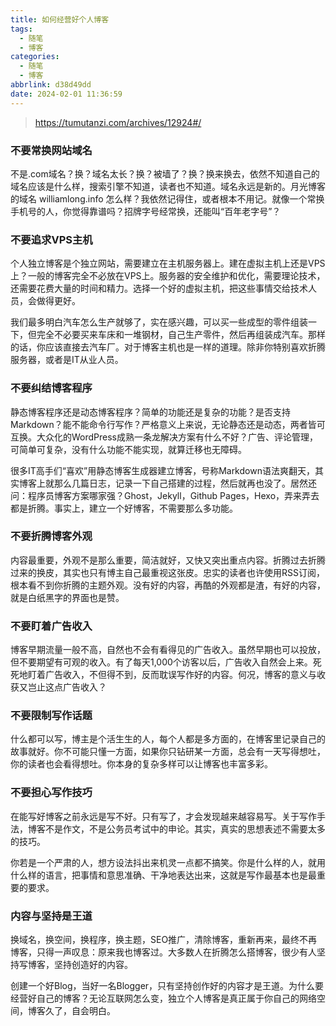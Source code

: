 ```yaml
---
title: 如何经营好个人博客
tags:
  - 随笔
  - 博客
categories:
  - 随笔
  - 博客
abbrlink: d38d49dd
date: 2024-02-01 11:36:59
---
```


> https://tumutanzi.com/archives/12924#/

### 不要常换网站域名

不是.com域名？换？域名太长？换？被墙了？换？换来换去，依然不知道自己的域名应该是什么样，搜索引擎不知道，读者也不知道。域名永远是新的。月光博客的域名 williamlong.info 怎么样？我依然记得住，或者根本不用记。就像一个常换手机号的人，你觉得靠谱吗？招牌字号经常换，还能叫“百年老字号”？

### 不要追求VPS主机

个人独立博客是个独立网站，需要建立在主机服务器上。建在虚拟主机上还是VPS上？一般的博客完全不必放在VPS上。服务器的安全维护和优化，需要理论技术，还需要花费大量的时间和精力。选择一个好的虚拟主机，把这些事情交给技术人员，会做得更好。

我们最多明白汽车怎么生产就够了，实在感兴趣，可以买一些成型的零件组装一下，但完全不必要买来车床和一堆钢材，自己生产零件，然后再组装成汽车。那样的话，你应该直接去汽车厂。对于博客主机也是一样的道理。除非你特别喜欢折腾服务器，或者是IT从业人员。

### 不要纠结博客程序

静态博客程序还是动态博客程序？简单的功能还是复杂的功能？是否支持Markdown？能不能命令行写作？严格意义上来说，无论静态还是动态，两者皆可互换。大众化的WordPress成熟一条龙解决方案有什么不好？广告、评论管理，可简单可复杂，没有什么功能不能实现，就算迁移也无障碍。

很多IT高手们“喜欢”用静态博客生成器建立博客，号称Markdown语法爽翻天，其实博客上就那么几篇日志，记录一下自己搭建的过程，然后就再也没了。居然还问：程序员博客方案哪家强？Ghost，Jekyll，Github Pages，Hexo，弄来弄去都是折腾。事实上，建立一个好博客，不需要那么多功能。

### 不要折腾博客外观

内容最重要，外观不是那么重要，简洁就好，又快又突出重点内容。折腾过去折腾过来的换皮，其实也只有博主自己最重视这张皮。忠实的读者也许使用RSS订阅，根本看不到你折腾的主题外观。没有好的内容，再酷的外观都是渣，有好的内容，就是白纸黑字的界面也是赞。

### 不要盯着广告收入

博客早期流量一般不高，自然也不会有看得见的广告收入。虽然早期也可以投放，但不要期望有可观的收入。有了每天1,000个访客以后，广告收入自然会上来。死死地盯着广告收入，不但得不到，反而耽误写作好的内容。何况，博客的意义与收获又岂止这点广告收入？

### 不要限制写作话题

什么都可以写，博主是个活生生的人，每个人都是多方面的，在博客里记录自己的故事就好。你不可能只懂一方面，如果你只钻研某一方面，总会有一天写得想吐，你的读者也会看得想吐。你本身的复杂多样可以让博客也丰富多彩。

### 不要担心写作技巧

在能写好博客之前永远是写不好。只有写了，才会发现越来越容易写。关于写作手法，博客不是作文，不是公务员考试中的申论。其实，真实的思想表述不需要太多的技巧。

你若是一个严肃的人，想方设法抖出来机灵一点都不搞笑。你是什么样的人，就用什么样的语言，把事情和意思准确、干净地表达出来，这就是写作最基本也是最重要的要求。

### 内容与坚持是王道

换域名，换空间，换程序，换主题，SEO推广，清除博客，重新再来，最终不再博客，只得一声叹息：原来我也博客过。大多数人在折腾怎么搭博客，很少有人坚持写博客，坚持创造好的内容。

创建一个好Blog，当好一名Blogger，只有坚持创作好的内容才是王道。为什么要经营好自己的博客？无论互联网怎么变，独立个人博客是真正属于你自己的网络空间，博客久了，自会明白。
